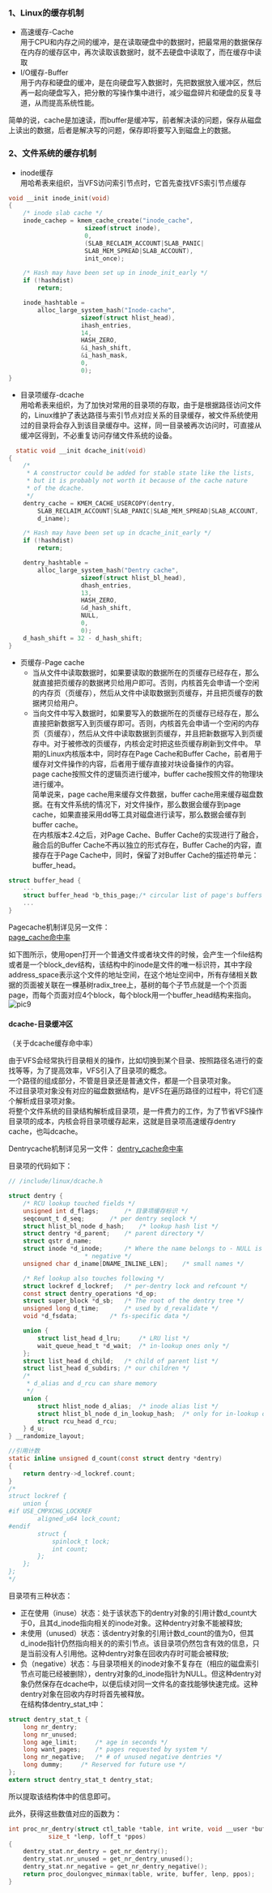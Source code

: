 ### 1、Linux的缓存机制
- 高速缓存-Cache  
  用于CPU和内存之间的缓冲，是在读取硬盘中的数据时，把最常用的数据保存在内存的缓存区中，再次读取该数据时，就不去硬盘中读取了，而在缓存中读取
- I/O缓存-Buffer  
  用于内存和硬盘的缓冲，是在向硬盘写入数据时，先把数据放入缓冲区，然后再一起向硬盘写入，把分散的写操作集中进行，减少磁盘碎片和硬盘的反复寻道，从而提高系统性能。  
  
简单的说，cache是加速读，而buffer是缓冲写，前者解决读的问题，保存从磁盘上读出的数据，后者是解决写的问题，保存即将要写入到磁盘上的数据。

### 2、文件系统的缓存机制
- inode缓存  
  用哈希表来组织，当VFS访问索引节点时，它首先查找VFS索引节点缓存
```c
void __init inode_init(void)
{
	/* inode slab cache */
	inode_cachep = kmem_cache_create("inode_cache",
					 sizeof(struct inode),
					 0,
					 (SLAB_RECLAIM_ACCOUNT|SLAB_PANIC|
					 SLAB_MEM_SPREAD|SLAB_ACCOUNT),
					 init_once);

	/* Hash may have been set up in inode_init_early */
	if (!hashdist)
		return;

	inode_hashtable =
		alloc_large_system_hash("Inode-cache",
					sizeof(struct hlist_head),
					ihash_entries,
					14,
					HASH_ZERO,
					&i_hash_shift,
					&i_hash_mask,
					0,
					0);
}
```

- 目录项缓存-dcache  
  用哈希表来组织，为了加快对常用的目录项的存取，由于是根据路径访问文件的，Linux维护了表达路径与索引节点对应关系的目录缓存，被文件系统使用过的目录将会存入到该目录缓存中。这样，同一目录被再次访问时，可直接从缓冲区得到，不必重复访问存储文件系统的设备。
```c
  static void __init dcache_init(void)
{
	/*
	 * A constructor could be added for stable state like the lists,
	 * but it is probably not worth it because of the cache nature
	 * of the dcache.
	 */
	dentry_cache = KMEM_CACHE_USERCOPY(dentry,
		SLAB_RECLAIM_ACCOUNT|SLAB_PANIC|SLAB_MEM_SPREAD|SLAB_ACCOUNT,
		d_iname);

	/* Hash may have been set up in dcache_init_early */
	if (!hashdist)
		return;

	dentry_hashtable =
		alloc_large_system_hash("Dentry cache",
					sizeof(struct hlist_bl_head),
					dhash_entries,
					13,
					HASH_ZERO,
					&d_hash_shift,
					NULL,
					0,
					0);
	d_hash_shift = 32 - d_hash_shift;
}
```
- 页缓存-Page cache
    - 当从文件中读取数据时，如果要读取的数据所在的页缓存已经存在，那么就直接把页缓存的数据拷贝给用户即可。否则，内核首先会申请一个空闲的内存页（页缓存），然后从文件中读取数据到页缓存，并且把页缓存的数据拷贝给用户。
    - 当向文件中写入数据时，如果要写入的数据所在的页缓存已经存在，那么直接把新数据写入到页缓存即可。否则，内核首先会申请一个空闲的内存页（页缓存），然后从文件中读取数据到页缓存，并且把新数据写入到页缓存中。对于被修改的页缓存，内核会定时把这些页缓存刷新到文件中。
早期的Linux内核版本中，同时存在Page Cache和Buffer Cache，前者用于缓存对文件操作的内容，后者用于缓存直接对块设备操作的内容。  
page cache按照文件的逻辑页进行缓冲，buffer cache按照文件的物理块进行缓冲。  
简单说来，page cache用来缓存文件数据，buffer cache用来缓存磁盘数据。在有文件系统的情况下，对文件操作，那么数据会缓存到page cache，如果直接采用dd等工具对磁盘进行读写，那么数据会缓存到buffer cache。  
在内核版本2.4之后，对Page Cache、Buffer Cache的实现进行了融合，融合后的Buffer Cache不再以独立的形式存在，Buffer Cache的内容，直接存在于Page Cache中，同时，保留了对Buffer Cache的描述符单元：buffer_head。
```c
struct buffer_head {
	...
	struct buffer_head *b_this_page;/* circular list of page's buffers */
    ...
}
```

Pagecache机制详见另一文件：  
[page_cache命中率](5_page_cache%E5%91%BD%E4%B8%AD%E7%8E%87.md)

如下图所示，使用open打开一个普通文件或者块文件的时候，会产生一个file结构或者是一个block_dev结构，该结构中的inode是文件的唯一标识符，其中字段address_space表示这个文件的地址空间，在这个地址空间中，所有存储相关数据的页面被关联在一棵基树radix_tree上，基树的每个子节点就是一个个页面page，而每个页面对应4个block，每个block用一个buffer_head结构来指向。  
![pic9](./pic/pic9.jpg)


#### dcache-目录缓冲区
（关于dcache缓存命中率）

由于VFS会经常执行目录相关的操作，比如切换到某个目录、按照路径名进行的查找等等，为了提高效率，VFS引入了目录项的概念。  
一个路径的组成部分，不管是目录还是普通文件，都是一个目录项对象。  
不过目录项对象没有对应的磁盘数据结构，是VFS在遍历路径的过程中，将它们逐个解析成目录项对象。  
将整个文件系统的目录结构解析成目录项，是一件费力的工作，为了节省VFS操作目录项的成本，内核会将目录项缓存起来，这就是目录项高速缓存dentry cache，也叫dcache。

Dentrycache机制详见另一文件：
[dentry_cache命中率](../docs/4_dentry_cache%E5%91%BD%E4%B8%AD%E7%8E%87.md)

目录项的代码如下：
```c
// /include/linux/dcache.h

struct dentry {
	/* RCU lookup touched fields */
	unsigned int d_flags;		/* 目录项缓存标识 */
	seqcount_t d_seq;		/* per dentry seqlock */
	struct hlist_bl_node d_hash;	/* lookup hash list */
	struct dentry *d_parent;	/* parent directory */
	struct qstr d_name;
	struct inode *d_inode;		/* Where the name belongs to - NULL is
					 * negative */
	unsigned char d_iname[DNAME_INLINE_LEN];	/* small names */

	/* Ref lookup also touches following */
	struct lockref d_lockref;	/* per-dentry lock and refcount */
	const struct dentry_operations *d_op;
	struct super_block *d_sb;	/* The root of the dentry tree */
	unsigned long d_time;		/* used by d_revalidate */
	void *d_fsdata;			/* fs-specific data */

	union {
		struct list_head d_lru;		/* LRU list */
		wait_queue_head_t *d_wait;	/* in-lookup ones only */
	};
	struct list_head d_child;	/* child of parent list */
	struct list_head d_subdirs;	/* our children */
	/*
	 * d_alias and d_rcu can share memory
	 */
	union {
		struct hlist_node d_alias;	/* inode alias list */
		struct hlist_bl_node d_in_lookup_hash;	/* only for in-lookup ones */
	 	struct rcu_head d_rcu;
	} d_u;
} __randomize_layout;

//引用计数
static inline unsigned d_count(const struct dentry *dentry)
{
	return dentry->d_lockref.count;
}
/*
struct lockref {
	union {
#if USE_CMPXCHG_LOCKREF
		aligned_u64 lock_count;
#endif
		struct {
			spinlock_t lock;
			int count;
		};
	};
};
*/
```

目录项有三种状态：
- 正在使用（inuse）状态：处于该状态下的dentry对象的引用计数d_count大于0，且其d_inode指向相关的inode对象。这种dentry对象不能被释放;
- 未使用（unused）状态：该dentry对象的引用计数d_count的值为0，但其d_inode指针仍然指向相关的的索引节点。该目录项仍然包含有效的信息，只是当前没有人引用他。这种dentry对象在回收内存时可能会被释放;
- 负（negative）状态：与目录项相关的inode对象不复存在（相应的磁盘索引节点可能已经被删除），dentry对象的d_inode指针为NULL。但这种dentry对象仍然保存在dcache中，以便后续对同一文件名的查找能够快速完成。这种dentry对象在回收内存时将首先被释放。  
在结构体dentry_stat_t中：
```c
struct dentry_stat_t {
	long nr_dentry;
	long nr_unused;
	long age_limit;		/* age in seconds */
	long want_pages;	/* pages requested by system */
	long nr_negative;	/* # of unused negative dentries */
	long dummy;		/* Reserved for future use */
};
extern struct dentry_stat_t dentry_stat;
```
所以提取该结构体中的信息即可。


此外，获得这些数值对应的函数为：
```c
int proc_nr_dentry(struct ctl_table *table, int write, void __user *buffer,
		   size_t *lenp, loff_t *ppos)
{
	dentry_stat.nr_dentry = get_nr_dentry();
	dentry_stat.nr_unused = get_nr_dentry_unused();
	dentry_stat.nr_negative = get_nr_dentry_negative();
	return proc_doulongvec_minmax(table, write, buffer, lenp, ppos);
}
```

